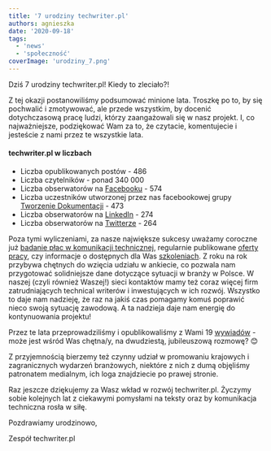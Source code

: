 ```yaml
---
title: '7 urodziny techwriter.pl'
authors: agnieszka
date: '2020-09-18'
tags:
  - 'news'
  - 'społeczność'
coverImage: 'urodziny_7.png'
---
```


Dziś 7 urodziny techwriter.pl! Kiedy to zleciało?!

<!--truncate-->

Z tej okazji postanowiliśmy podsumować minione lata. Troszkę po to, by się
pochwalić i zmotywować, ale przede wszystkim, by docenić dotychczasową pracę
ludzi, którzy zaangażowali się w nasz projekt. I, co najważniejsze, podziękować
Wam za to, że czytacie, komentujecie i jesteście z nami przez te wszystkie lata.

#### techwriter.pl w liczbach

- Liczba opublikowanych postów - 486
- Liczba czytelników - ponad 340 000
- Liczba obserwatorów na [Facebooku](https://www.facebook.com/techwriterpl) -
  574
- Liczba uczestników utworzonej przez nas facebookowej grupy
  [Tworzenie Dokumentacji](https://www.facebook.com/groups/tworzeniedokumentacji) -
  473
- Liczba obserwatorów na
  [LinkedIn](https://www.linkedin.com/company/techwriter-pl) - 274
- Liczba obserwatorów na [Twitterze](https://twitter.com/techwriterpl) - 264

Poza tymi wyliczeniami, za nasze największe sukcesy uważamy coroczne już
[badanie płac w komunikacji technicznej](http://techwriter.pl/wyniki-badania-plac-w-komunikacji-technicznej-2020/),
regularnie publikowane
[oferty pracy](http://techwriter.pl/category/news/oferty-pracy/), czy informacje
o dostępnych dla Was [szkoleniach](http://techwriter.pl/szkolenia/). Z roku na
rok przybywa chętnych do wzięcia udziału w ankiecie, co pozwala nam przygotować
solidniejsze dane dotyczące sytuacji w branży w Polsce. W naszej (czyli również
Waszej!) sieci kontaktów mamy też coraz więcej firm zatrudniających technical
writerów i inwestujących w ich rozwój. Wszystko to daje nam nadzieję, że raz na
jakiś czas pomagamy komuś poprawić nieco swoją sytuację zawodową. A ta nadzieja
daje nam energię do kontynuowania projektu!

Przez te lata przeprowadziliśmy i opublikowaliśmy z Wami 19
[wywiadów](http://techwriter.pl/category/warsztat/jak-to-robia-inni/) - może
jest wśród Was chętna/y, na dwudziestą, jubileuszową rozmowę? 😊

Z przyjemnością bierzemy też czynny udział w promowaniu krajowych i
zagranicznych wydarzeń branżowych, niektóre z nich z dumą objęliśmy patronatem
medialnym, ich loga znajdziecie po prawej stronie.

Raz jeszcze dziękujemy za Wasz wkład w rozwój techwriter.pl. Życzymy sobie
kolejnych lat z ciekawymi pomysłami na teksty oraz by komunikacja techniczna
rosła w siłę.

Pozdrawiamy urodzinowo,

Zespół techwriter.pl
